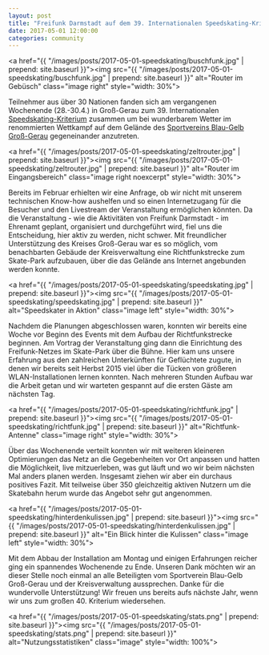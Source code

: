 ```yaml
---
layout: post
title: "Freifunk Darmstadt auf dem 39. Internationalen Speedskating-Kriterium"
date: 2017-05-01 12:00:00
categories: community
---
```


<a href="{{ "/images/posts/2017-05-01-speedskating/buschfunk.jpg" | prepend: site.baseurl }}"><img src="{{ "/images/posts/2017-05-01-speedskating/buschfunk.jpg" | prepend: site.baseurl }}" alt="Router im Gebüsch" class="image right" style="width: 30%"></a>

Teilnehmer aus über 30 Nationen fanden sich am vergangenen Wochenende (28.-30.4.) in Groß-Gerau zum 39. Internationalen [Speedskating-Kriterium](http://www.speedskater-kriterium.de/) zusammen um bei wunderbarem Wetter im renommierten Wettkampf auf dem Gelände des [Sportvereins Blau-Gelb Groß-Gerau](https://www.blau-gelb-gg.de/) gegeneinander anzutreten.

<a href="{{ "/images/posts/2017-05-01-speedskating/zeltrouter.jpg" | prepend: site.baseurl }}"><img src="{{ "/images/posts/2017-05-01-speedskating/zeltrouter.jpg" | prepend: site.baseurl }}" alt="Router im Eingangsbereich" class="image right noexcerpt" style="width: 30%"></a>

Bereits im Februar erhielten wir eine Anfrage, ob wir nicht mit unserem technischen Know-how aushelfen und so einen Internetzugang für die Besucher und den Livestream der Veranstaltung ermöglichen könnten. Da die Veranstaltung - wie die Aktivitäten von Freifunk Darmstadt - im Ehrenamt geplant, organisiert und durchgeführt wird, fiel uns die Entscheidung, hier aktiv zu werden, nicht schwer. Mit freundlicher Unterstützung des Kreises Groß-Gerau war es so möglich, vom benachbarten Gebäude der Kreisverwaltung eine Richtfunkstrecke zum Skate-Park aufzubauen, über die das Gelände ans Internet angebunden werden konnte.

<!--*-->

<a href="{{ "/images/posts/2017-05-01-speedskating/speedskating.jpg" | prepend: site.baseurl }}"><img src="{{ "/images/posts/2017-05-01-speedskating/speedskating.jpg" | prepend: site.baseurl }}" alt="Speedskater in Aktion" class="image left" style="width: 30%"></a>

Nachdem die Planungen abgeschlossen waren, konnten wir bereits eine Woche vor Beginn des Events mit dem Aufbau der Richtfunkstrecke beginnen. Am Vortrag der Veranstaltung ging dann die Einrichtung des Freifunk-Netzes im Skate-Park über die Bühne. Hier kam uns unsere Erfahrung aus den zahlreichen Unterkünften für Geflüchtete zugute, in denen wir bereits seit Herbst 2015 viel über die Tücken von größeren WLAN-Installationen lernen konnten. Nach mehreren Stunden Aufbau war die Arbeit getan und wir warteten gespannt auf die ersten Gäste am nächsten Tag.

<a href="{{ "/images/posts/2017-05-01-speedskating/richtfunk.jpg" | prepend: site.baseurl }}"><img src="{{ "/images/posts/2017-05-01-speedskating/richtfunk.jpg" | prepend: site.baseurl }}" alt="Richtfunk-Antenne" class="image right" style="width: 30%"></a>


Über das Wochenende verteilt konnten wir mit weiteren kleineren Optimierungen das Netz an die Gegebenheiten vor Ort anpassen und hatten die Möglichkeit, live mitzuerleben, was gut läuft und wo wir beim nächsten Mal anders planen werden. Insgesamt ziehen wir aber ein durchaus positives Fazit. Mit teilweise über 350 gleichzeitig aktiven Nutzern um die Skatebahn herum wurde das Angebot sehr gut angenommen.

<a href="{{ "/images/posts/2017-05-01-speedskating/hinterdenkulissen.jpg" | prepend: site.baseurl }}"><img src="{{ "/images/posts/2017-05-01-speedskating/hinterdenkulissen.jpg" | prepend: site.baseurl }}" alt="Ein Blick hinter die Kulissen" class="image left" style="width: 30%"></a>

Mit dem Abbau der Installation am Montag und einigen Erfahrungen reicher ging ein spannendes Wochenende zu Ende. Unseren Dank möchten wir an dieser Stelle noch einmal an alle Beteiligten vom Sportverein Blau-Gelb Groß-Gerau und der Kreisverwaltung aussprechen. Danke für die wundervolle Unterstützung! Wir freuen uns bereits aufs nächste Jahr, wenn wir uns zum großen 40. Kriterium wiedersehen.

<a href="{{ "/images/posts/2017-05-01-speedskating/stats.png" | prepend: site.baseurl }}"><img src="{{ "/images/posts/2017-05-01-speedskating/stats.png" | prepend: site.baseurl }}" alt="Nutzungsstatistiken" class="image" style="width: 100%"></a>
